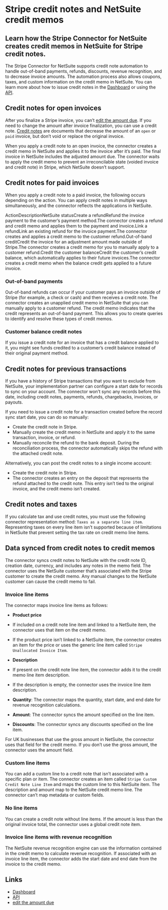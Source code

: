 # Stripe credit notes and NetSuite credit memos

## Learn how the Stripe Connector for NetSuite creates credit memos in NetSuite for Stripe credit notes.

The Stripe Connector for NetSuite supports credit note automation to handle
out-of-band payments, refunds, discounts, revenue recognition, and to decrease
invoice amounts. The automation process also allows coupons, taxes, and custom
information on the credit memo in NetSuite. You can learn more about how to
issue credit notes in the
[Dashboard](https://docs.stripe.com/invoicing/dashboard/credit-notes) or using
the
[API](https://docs.stripe.com/invoicing/integration/programmatic-credit-notes).

## Credit notes for open invoices

After you finalize a Stripe invoice, you can’t [edit the amount
due](https://docs.stripe.com/invoicing/invoice-edits). If you need to change the
amount after invoice finalization, you can use a credit note. [Credit
notes](https://docs.stripe.com/invoicing/dashboard/credit-notes) are documents
that decrease the amount of an `open` or `paid` invoice, but don’t void or
replace the original invoice.

When you apply a credit note to an open invoice, the connector creates a credit
memo in NetSuite and applies it to the invoice after it’s paid. The final
invoice in NetSuite includes the adjusted amount due. The connector waits to
apply the credit memo to prevent an irreconcilable state (voided invoice and
credit note) in Stripe, which NetSuite doesn’t support.

## Credit notes for paid invoices

When you apply a credit note to a paid invoice, the following occurs depending
on the action. You can apply credit notes in multiple ways simultaneously, and
the connector reflects the applications in NetSuite.

ActionDescriptionNetSuite statusCreate a refundRefund the invoice payment to the
customer’s payment method.The connector creates a refund and credit memo and
applies them to the payment and invoice.Link a refundLink an existing refund for
the invoice payment.The connector creates and applies a credit memo to the
customer refund.Out-of-band creditCredit the invoice for an adjustment amount
made outside of Stripe.The connector creates a credit memo for you to manually
apply to a customer refund.Credit the customer balanceCredit the customer’s
credit balance, which automatically applies to their future invoices.The
connector creates a credit memo when the balance credit gets applied to a future
invoice.
### Out-of-band payments

Out-of-band refunds can occur if your customer pays an invoice outside of Stripe
(for example, a check or cash) and then receives a credit note. The connector
creates an unapplied credit memo in NetSuite that you can manually apply to a
customer refund. The credit memo indicates that the credit represents an
out-of-band payment. This allows you to create queries to identify and resolve
these types of credit memos.

### Customer balance credit notes

If you issue a credit note for an invoice that has a credit balance applied to
it, you might see funds credited to a customer’s credit balance instead of their
original payment method.

## Credit notes for previous transactions

If you have a history of Stripe transactions that you want to exclude from
NetSuite, your implementation partner can configure a start date for records to
sync on your account. The connector won’t sync any records before this date,
including credit notes, payments, refunds, chargebacks, invoices, or payouts.

If you need to issue a credit note for a transaction created before the record
sync start date, you can do so manually:

- Create the credit note in Stripe.
- Manually create the credit memo in NetSuite and apply it to the same
transaction, invoice, or refund.
- Manually reconcile the refund to the bank deposit. During the reconciliation
process, the connector automatically skips the refund with the attached credit
note.

Alternatively, you can post the credit notes to a single income account:

- Create the credit note in Stripe.
- The connector creates an entry on the deposit that represents the refund
attached to the credit note. This entry isn’t tied to the original invoice, and
the credit memo isn’t created.

## Credit notes and taxes

If you calculate tax and use credit notes, you must use the following connector
representation method: `Taxes as a separate line item`. Representing taxes on
every line item isn’t supported because of limitations in NetSuite that prevent
setting the tax rate on credit memo line items.

## Data synced from credit notes to credit memos

The connector syncs credit notes to NetSuite with the credit note ID, creation
date, currency, and includes any notes in the memo field. The connector uses the
NetSuite customer that’s associated with the Stripe customer to create the
credit memo. Any manual changes to the NetSuite customer can cause the credit
memo to fail.

### Invoice line items

The connector maps invoice line items as follows:

- **Product price**

- If included on a credit note line item and linked to a NetSuite item, the
connector uses that item on the credit memo.
- If the product price isn’t linked to a NetSuite item, the connector creates an
item for the price or uses the generic line item called `Stripe Unallocated
Invoice Item`.
- **Description**

- If present on the credit note line item, the connector adds it to the credit
memo line item description.
- If the description is empty, the connector uses the invoice line item
description.
- **Quantity**: The connector maps the quantity, start date, and end date for
revenue recognition calculations.
- **Amount**: The connector syncs the amount specified on the line item.
- **Discounts**: The connector syncs any discounts specified on the line item.

For UK businesses that use the gross amount in NetSuite, the connector uses that
field for the credit memo. If you don’t use the gross amount, the connector uses
the amount field.

### Custom line items

You can add a custom line to a credit note that isn’t associated with a specific
plan or item. The connector creates an item called `Stripe Custom Credit Note
Line Item` and maps the custom line to this NetSuite item. The description and
amount map to the NetSuite credit memo line. The connector can’t map metadata or
custom fields.

### No line items

You can create a credit note without line items. If the amount is less than the
original invoice total, the connector uses a global credit note item.

### Invoice line items with revenue recognition

The NetSuite revenue recognition engine can use the information contained in the
credit memo to calculate revenue recognition. If associated with an invoice line
item, the connector adds the start date and end date from the invoice to the
credit memo.

## Links

- [Dashboard](https://docs.stripe.com/invoicing/dashboard/credit-notes)
- [API](https://docs.stripe.com/invoicing/integration/programmatic-credit-notes)
- [edit the amount due](https://docs.stripe.com/invoicing/invoice-edits)